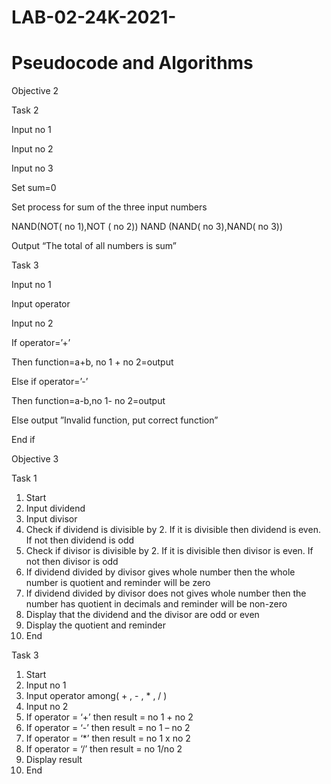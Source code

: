 
# LAB-02-24K-2021-

# Pseudocode and Algorithms

Objective 2

Task 2 

Input no 1

Input no 2

Input no 3 

Set sum=0

Set process for sum of the three input numbers 

NAND(NOT( no 1),NOT ( no 2)) NAND (NAND( no 3),NAND( no 3))

Output “The total of all numbers is sum”
   
   
Task 3

Input no 1 

Input operator 

Input no 2

If operator=’+’

Then function=a+b, no 1 + no 2=output   

Else if operator=’-’

Then function=a-b,no 1- no 2=output 

Else output ”Invalid function, put correct function” 

End if 

Objective 3

Task 1

1.	Start 
2.	Input dividend 
3.	Input divisor 
4.	Check if dividend is divisible by 2. If it is divisible then dividend is even. If not then dividend is odd
5.	Check if divisor is divisible by 2. If it is divisible then divisor is even. If not then divisor is odd  
6.	If dividend divided by divisor gives whole number then the whole number is quotient and reminder will be zero 
7.	If dividend divided by divisor does not gives whole number then the number has quotient in decimals and reminder will be non-zero 
8.	Display that the dividend and the divisor are odd or even
9.	Display the quotient and reminder 
10.	End

Task 3

1.	Start 
2.	Input no 1
3.	Input operator among( + , - , * , / )  
4.	Input no 2
5.	If operator = ‘+’  then result = no 1 + no 2
6.	If operator = ‘-’ then result = no 1 – no 2 
7.	If operator = ‘*’ then  result = no 1 x no 2
8.	If operator = ‘/’ then result = no 1/no 2  
9.	Display result 
10.	End



